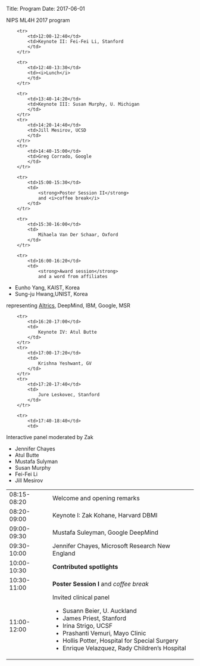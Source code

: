 Title: Program
Date: 2017-06-01

NIPS ML4H 2017 program


<div class="table-responsive">
  <table class="table table-bordered">
    <tbody>
        <tr>
            <td>08:15-08:20</td>
            <td>Welcome and opening remarks</td>
        </tr>
        <tr>
            <td>08:20-09:00</td>
            <td>Keynote I: Zak Kohane, Harvard DBMI</td>
        </tr>
        <tr>
            <td>09:00-09:30</td>
            <td>Mustafa Suleyman, Google DeepMind</td>
        </tr>
        <tr>
            <td>09:30-10:00</td>
            <td>Jennifer Chayes, Microsoft Research New England</td>
        </tr>
        <tr>
            <td>10:00-10:30</td>
            <td><strong>Contributed spotlights</strong>
            </td>
        </tr>
        <tr>
            <td>10:30-11:00</td>
            <td>
                <strong>Poster Session I</strong> and <i>coffee break</i>
            </td>
        </tr>
        <tr>
            <td>11:00-12:00</td>
            <td>Invited clinical panel
<ul>
<li>Susann Beier, U. Auckland</li>
<li>James Priest, Stanford</li>
<li>Irina Strigo, UCSF</li>
<li>Prashanti Vemuri, Mayo Clinic</li>
<li>Hollis Potter, Hospital for Special Surgery</li>
<li>Enrique Velazquez, Rady Children’s Hospital</li>
</ul>     
            </td>
        </tr>

        <tr>
            <td>12:00-12:40</td>
            <td>Keynote II: Fei-Fei Li, Stanford
            </td>
        </tr>

        <tr>
            <td>12:40-13:30</td>
            <td><i>Lunch</i>
            </td>
        </tr>

        <tr>
            <td>13:40-14:20</td>
            <td>Keynote III: Susan Murphy, U. Michigan
            </td>
        </tr>
        <tr>
            <td>14:20-14:40</td>
            <td>Jill Mesirov, UCSD 
            </td>
        </tr>
        <tr>
            <td>14:40-15:00</td>
            <td>Greg Corrado, Google
            </td>
        </tr>

        <tr>
            <td>15:00-15:30</td>
            <td>
                <strong>Poster Session II</strong>
                and <i>coffee break</i>
            </td>
        </tr>

        <tr>
            <td>15:30-16:00</td>
            <td>
                Mihaela Van Der Schaar, Oxford
            </td>
        </tr>

        <tr>
            <td>16:00-16:20</td>
            <td>
                <strong>Award session</strong>
                and a word from affiliates
<ul>
    <li>Eunho Yang, KAIST, Korea </li>
    <li>Sung-ju Hwang,UNIST, Korea</li>
</ul>
representing
<a href="https://www.aitrics.com">AItrics</a>,
DeepMind, IBM, Google, MSR
            </td>
        </tr>


        <tr>
            <td>16:20-17:00</td>
            <td>
                Keynote IV: Atul Butte 
            </td>
        </tr>
        <tr>
            <td>17:00-17:20</td>
            <td>
                Krishna Yeshwant, GV
            </td>
        </tr>
        <tr>
            <td>17:20-17:40</td>
            <td>
                Jure Leskovec, Stanford
            </td>
        </tr>

        <tr>
            <td>17:40-18:40</td>
            <td>
Interactive panel moderated by Zak
<ul>
<li>Jennifer Chayes</li>
<li>Atul Butte</li>
<li>Mustafa Sulyman</li>
<li>Susan Murphy</li>
<li>Fei-Fei Li</li>
<li>Jill Mesirov</li>
</ul>
            </td>
        </tr>
    </tbody>
    </table>
</div>

